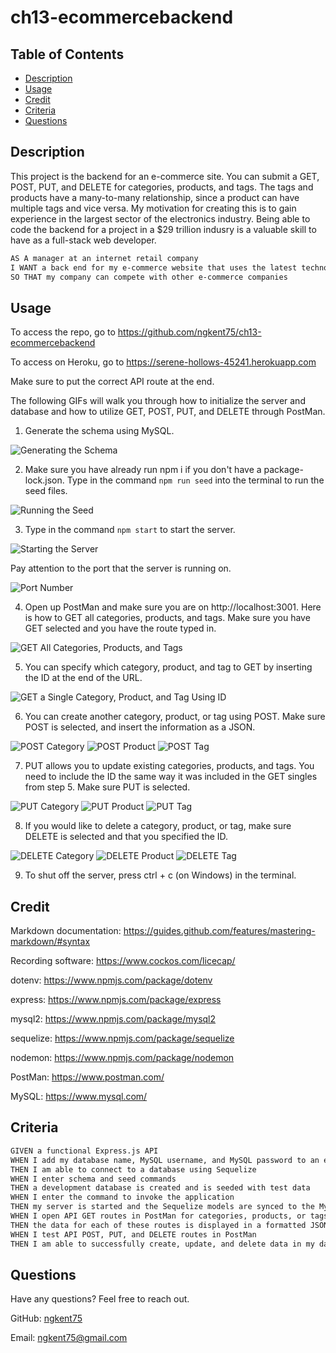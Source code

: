 # ch13-ecommercebackend

## Table of Contents

* [Description](#description)
* [Usage](#usage)
* [Credit](#credit)
* [Criteria](#criteria)
* [Questions](#questions)

## Description
This project is the backend for an e-commerce site. You can submit a GET, POST, PUT, and DELETE for categories, products, and tags. The tags and products have a many-to-many relationship, since a product can have multiple tags and vice versa. My motivation for creating this is to gain experience in the largest sector of the electronics industry. Being able to code the backend for a project in a $29 trillion indusry is a valuable skill to have as a full-stack web developer.

```md
AS A manager at an internet retail company
I WANT a back end for my e-commerce website that uses the latest technologies
SO THAT my company can compete with other e-commerce companies

```

## Usage

To access the repo, go to https://github.com/ngkent75/ch13-ecommercebackend

To access on Heroku, go to https://serene-hollows-45241.herokuapp.com

Make sure to put the correct API route at the end.

The following GIFs will walk you through how to initialize the server and database and how to utilize GET, POST, PUT, and DELETE through PostMan.

1. Generate the schema using MySQL.

![Generating the Schema](./assets/createSchema.gif)

2. Make sure you have already run npm i if you don't have a package-lock.json. Type in the command `npm run seed` into the terminal to run the seed files.

![Running the Seed](./assets/runSeed.gif)

3. Type in the command `npm start` to start the server.

![Starting the Server](./assets/serverStart.gif)

Pay attention to the port that the server is running on.

![Port Number](./assets/port.png)

4. Open up PostMan and make sure you are on http://localhost:3001. Here is how to GET all categories, products, and tags. Make sure you have GET selected and you have the route typed in.

![GET All Categories, Products, and Tags](./assets/getAll.gif)

5. You can specify which category, product, and tag to GET by inserting the ID at the end of the URL.

![GET a Single Category, Product, and Tag Using ID](./assets/getSingle.gif)

6. You can create another category, product, or tag using POST. Make sure POST is selected, and insert the information as a JSON.

![POST Category](./assets/postCategory.gif)
![POST Product](./assets/postProduct.gif)
![POST Tag](./assets/postTag.gif)

7. PUT allows you to update existing categories, products, and tags. You need to include the ID the same way it was included in the GET singles from step 5. Make sure PUT is selected.

![PUT Category](./assets/putCategory.gif)
![PUT Product](./assets/putProduct.gif)
![PUT Tag](./assets/putTag.gif)

8. If you would like to delete a category, product, or tag, make sure DELETE is selected and that you specified the ID.

![DELETE Category](./assets/deleteCategory.gif)
![DELETE Product](./assets/deleteProduct.gif)
![DELETE Tag](./assets/deleteTag.gif)

9. To shut off the server, press ctrl + c (on Windows) in the terminal.

## Credit

Markdown documentation: https://guides.github.com/features/mastering-markdown/#syntax

Recording software: https://www.cockos.com/licecap/

dotenv: https://www.npmjs.com/package/dotenv

express: https://www.npmjs.com/package/express

mysql2: https://www.npmjs.com/package/mysql2

sequelize: https://www.npmjs.com/package/sequelize

nodemon: https://www.npmjs.com/package/nodemon

PostMan: https://www.postman.com/

MySQL: https://www.mysql.com/

## Criteria

```md
GIVEN a functional Express.js API
WHEN I add my database name, MySQL username, and MySQL password to an environment variable file
THEN I am able to connect to a database using Sequelize
WHEN I enter schema and seed commands
THEN a development database is created and is seeded with test data
WHEN I enter the command to invoke the application
THEN my server is started and the Sequelize models are synced to the MySQL database
WHEN I open API GET routes in PostMan for categories, products, or tags
THEN the data for each of these routes is displayed in a formatted JSON
WHEN I test API POST, PUT, and DELETE routes in PostMan
THEN I am able to successfully create, update, and delete data in my database

```


## Questions
Have any questions? Feel free to reach out.

GitHub: [ngkent75](https://github.com/ngkent75)

Email: [ngkent75@gmail.com](mailto:ngkent75@gmail.com)